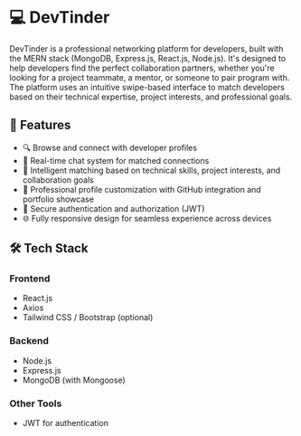# 💻 DevTinder

DevTinder is a professional networking platform for developers, built with the MERN stack (MongoDB, Express.js, React.js, Node.js). It's designed to help developers find the perfect collaboration partners, whether you're looking for a project teammate, a mentor, or someone to pair program with. The platform uses an intuitive swipe-based interface to match developers based on their technical expertise, project interests, and professional goals.

## 🚀 Features

- 🔍 Browse and connect with developer profiles
- 💬 Real-time chat system for matched connections
- 🧠 Intelligent matching based on technical skills, project interests, and collaboration goals
- 📸 Professional profile customization with GitHub integration and portfolio showcase
- 🔐 Secure authentication and authorization (JWT)
- 🌐 Fully responsive design for seamless experience across devices

## 🛠️ Tech Stack

### Frontend
- React.js
- Axios
- Tailwind CSS / Bootstrap (optional)

### Backend
- Node.js
- Express.js
- MongoDB (with Mongoose)

### Other Tools
- JWT for authentication 